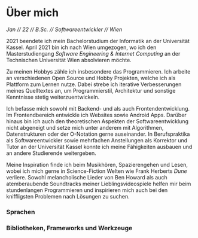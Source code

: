 # Über mich

*Jan // 22 // B.Sc. // Softwareentwickler // Wien*

2021 beendete ich mein Bachelorstudium der Informatik an der Universität Kassel.
April 2021 bin ich nach Wien umgezogen, wo ich den Masterstudiengang *Software Engineering & Internet Computing* an der Technischen Universität Wien absolvieren möchte.

Zu meinen Hobbys zähle ich insbesondere das Programmieren.
Ich arbeite an verschiedenen Open Source und Hobby Projekten, welche ich als Plattform zum Lernen nutze.
Dabei strebe ich iterative Verbesserungen meines Quelltextes an, um Programmierstil, Architektur und sonstige Kenntnisse stetig weiterzuentwickeln.

Ich befasse mich sowohl mit Backend- und als auch Frontendentwicklung.
Im Frontendbereich entwickle ich Websites sowie Android Apps.
Darüber hinaus bin ich auch den theoretischen Aspekten der Softwareentwicklung nicht abgeneigt und setze mich unter anderem mit Algorithmen, Datenstrukturen oder der O-Notation gerne auseinander.
In Berufspraktika als Softwareentwickler sowie mehrfachen Anstellungen als Korrektor und Tutor an der Universität Kassel konnte ich meine Fähigkeiten ausbauen und an andere Studierende weitergeben.

Meine Inspiration finde ich beim Musikhören, Spazierengehen und Lesen, wobei ich mich gerne in Science-Fiction Welten wie Frank Herberts *Dune* verliere.
Sowohl melancholische Lieder von Ben Howard als auch atemberaubende Soundtracks meiner Lieblingsvideospiele helfen mir beim stundenlangen Programmieren und inspirieren mich auch bei den kniffligsten Problemen nach Lösungen zu suchen.

### Sprachen
<language-list class="mt-4 mb-4"></language-list>

### Bibliotheken, Frameworks und Werkzeuge
<software-list class="mt-4 mb-4"></software-list>
